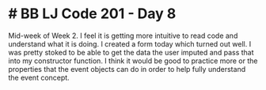 <h1># BB LJ Code 201 - Day 8 </h1>

<p>Mid-week of Week 2. I feel it is getting more intuitive to read code and understand what it is doing. I created a form today which turned out well. I was pretty stoked to be able to get the data the user imputed and pass that into my constructor function. I think it would be good to practice more or the properties that the event objects can do in order to help fully understand the event concept. </p>
